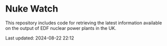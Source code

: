 # Nuke Watch

This repository includes code for retrieving the latest information available on the output of EDF nuclear power plants in the UK.

Last updated: 2024-08-22 22:12